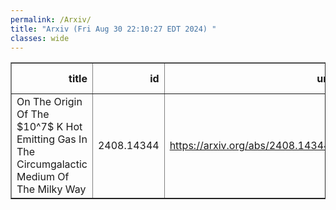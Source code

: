 ```yaml
---
permalink: /Arxiv/
title: "Arxiv (Fri Aug 30 22:10:27 EDT 2024) "
classes: wide
---
```

<table border="1" class="dataframe">
  <thead>
    <tr style="text-align: right;">
      <th>title</th>
      <th>id</th>
      <th>url</th>
      <th>authors</th>
      <th>Local Authors</th>
    </tr>
  </thead>
  <tbody>
    <tr>
      <td>On The Origin Of The $10^7$ K Hot Emitting Gas In The Circumgalactic   Medium Of The Milky Way</td>
      <td>2408.14344</td>
      <td><a href="https://arxiv.org/abs/2408.14344" target="_blank">https://arxiv.org/abs/2408.14344</a></td>
      <td>Mukesh Singh Bisht, Biman B. Nath, Smita Mathur</td>
      <td>Smita Mathur</td>
    </tr>
  </tbody>
</table>